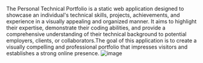The Personal Technical Portfolio is a static web application designed to showcase an individual's technical skills, projects, achievements, and experience in a visually appealing and organized manner. It aims to highlight their expertise, demonstrate their coding abilities, and provide a comprehensive understanding of their technical background to potential employers, clients, or collaborators.The goal of this application is to create a visually compelling and professional portfolio that impresses visitors and establishes a strong online presence.
                                                   ![image](https://github.com/sssmaran/Portfolio_template/assets/85461989/c3a934d4-850a-406a-91f8-740d0d690200)
